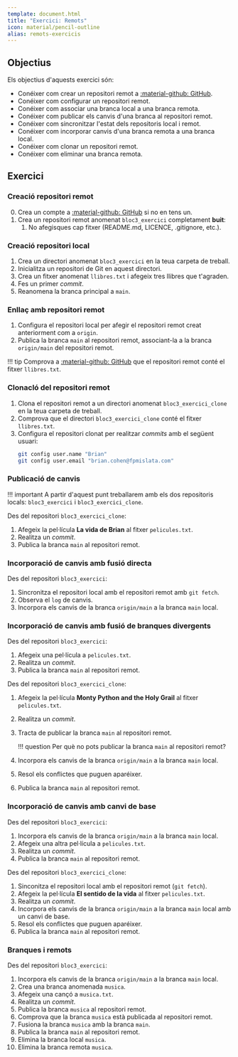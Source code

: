 ```yaml
---
template: document.html
title: "Exercici: Remots"
icon: material/pencil-outline
alias: remots-exercicis
---
```


## Objectius
Els objectius d'aquests exercici són:

- Conéixer com crear un repositori remot a [:material-github: GitHub](https://github.com).
- Conéixer com configurar un repositori remot.
- Conéixer com associar una branca local a una branca remota.
- Conéixer com publicar els canvis d'una branca al repositori remot.
- Conéixer com sincronitzar l'estat dels repositoris local i remot.
- Conéixer com incorporar canvis d'una branca remota a una branca local.
- Conéixer com clonar un repositori remot.
- Conéixer com eliminar una branca remota.

## Exercici
### Creació repositori remot
0. Crea un compte a [:material-github: GitHub](https://github.com) si no en tens un.
1. Crea un repositori remot anomenat `bloc3_exercici` completament __buit__:
    1. No afegisques cap fitxer (README.md, LICENCE, .gitignore, etc.).

### Creació repositori local
1. Crea un directori anomenat `bloc3_exercici` en la teua carpeta de treball.
1. Inicialitza un repositori de Git en aquest directori.
1. Crea un fitxer anomenat `llibres.txt` i afegeix tres llibres que t'agraden.
1. Fes un primer _commit_.
1. Reanomena la branca principal a `main`.

### Enllaç amb repositori remot
1. Configura el repositori local per afegir el repositori remot
    creat anteriorment com a `origin`.
1. Publica la branca `main` al repositori remot, associant-la a la branca `origin/main`
    del repositori remot.

!!! tip
    Comprova a [:material-github: GitHub](https://github.com) que el repositori remot
    conté el fitxer `llibres.txt`.

### Clonacló del repositori remot
1. Clona el repositori remot a un directori anomenat
    `bloc3_exercici_clone` en la teua carpeta de treball.
1. Comprova que el directori `bloc3_exercici_clone` conté el fitxer
    `llibres.txt`.
1. Configura el repositori clonat per realitzar _commits_ amb el següent usuari:
    ```bash
    git config user.name "Brian"
    git config user.email "brian.cohen@fpmislata.com"
    ```

### Publicació de canvis
!!! important
    A partir d'aquest punt treballarem amb els dos repositoris locals: `bloc3_exercici` i `bloc3_exercici_clone`.

Des del repositori `bloc3_exercici_clone`:

1. Afegeix la pel·lícula __La vida de Brian__ al fitxer `pelicules.txt`.
1. Realitza un _commit_.
1. Publica la branca `main` al repositori remot.

### Incorporació de canvis amb fusió directa

Des del repositori `bloc3_exercici`:

1. Sincronitza el repositori local amb el repositori remot amb `git fetch`.
1. Observa el `log` de canvis.
1. Incorpora els canvis de la branca `origin/main` a la branca `main` local.

### Incorporació de canvis amb fusió de branques divergents

Des del repositori `bloc3_exercici`:

1. Afegeix una pel·lícula a `pelicules.txt`.
1. Realitza un _commit_.
1. Publica la branca `main` al repositori remot.

Des del repositori `bloc3_exercici_clone`:

1. Afegeix la pel·lícula __Monty Python and the Holy Grail__ al fitxer `pelicules.txt`.
1. Realitza un _commit_.
1. Tracta de publicar la branca `main` al repositori remot.

    !!! question
        Per què no pots publicar la branca `main` al repositori remot?

1. Incorpora els canvis de la branca `origin/main` a la branca `main` local.
1. Resol els conflictes que puguen aparéixer.
1. Publica la branca `main` al repositori remot.

### Incorporació de canvis amb canvi de base

Des del repositori `bloc3_exercici`:

1. Incorpora els canvis de la branca `origin/main` a la branca `main` local.
1. Afegeix una altra pel·lícula a `pelicules.txt`.
1. Realitza un _commit_.
1. Publica la branca `main` al repositori remot.

Des del repositori `bloc3_exercici_clone`:

1. Sinconitza el repositori local amb el repositori remot (`git fetch`).
1. Afegeix la pel·lícula __El sentido de la vida__ al fitxer `pelicules.txt`.
1. Realitza un _commit_.
1. Incorpora els canvis de la branca `origin/main` a la branca `main` local
    amb un canvi de base.
1. Resol els conflictes que puguen aparéixer.
1. Publica la branca `main` al repositori remot.

### Branques i remots

Des del repositori `bloc3_exercici`:

1. Incorpora els canvis de la branca `origin/main` a la branca `main` local.
1. Crea una branca anomenada `musica`.
1. Afegeix una cançó a `musica.txt`.
1. Realitza un _commit_.
1. Publica la branca `musica` al repositori remot.
1. Comprova que la branca `musica` està publicada al repositori remot.
1. Fusiona la branca `musica` amb la branca `main`.
1. Publica la branca `main` al repositori remot.
1. Elimina la branca local `musica`.
1. Elimina la branca remota `musica`.
    
